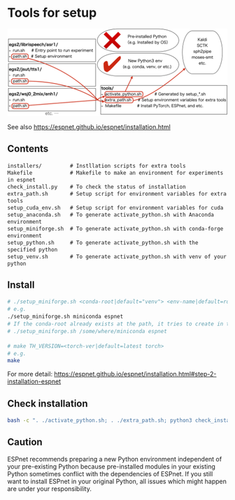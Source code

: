 # Tools for setup

<div align="left"><img src="../doc/image/environment_structure.png" width="700"/></div>


See also https://espnet.github.io/espnet/installation.html

## Contents
```
installers/         # Instllation scripts for extra tools
Makefile            # Makefile to make an environment for experiments in espnet
check_install.py    # To check the status of installation
extra_path.sh       # Setup script for environment variables for extra tools
setup_cuda_env.sh   # Setup script for environment variables for cuda
setup_anaconda.sh   # To generate activate_python.sh with Anaconda environment
setup_miniforge.sh  # To generate activate_python.sh with conda-forge environment
setup_python.sh     # To generate activate_python.sh with the specified python
setup_venv.sh       # To generate activate_python.sh with venv of your python
```

## Install

```sh
# ./setup_miniforge.sh <conda-root|default="venv"> <env-name|default=root env> <python-version|default=latest python>
# e.g.
./setup_miniforge.sh miniconda espnet
# If the conda-root already exists at the path, it tries to create in the conda
# ./setup_miniforge.sh /some/where/miniconda espnet

# make TH_VERSION=<torch-ver|default=latest torch>
# e.g.
make
```

For more detail: https://espnet.github.io/espnet/installation.html#step-2-installation-espnet



## Check installation

```sh
bash -c ". ./activate_python.sh; . ./extra_path.sh; python3 check_install.py"
```


## Caution

ESPnet recommends preparing a new Python environment independent of your pre-existing Python because pre-installed modules in your existing Python sometimes conflict with the dependencies of ESPnet. If you still want to install ESPnet in your original Python, all issues which might happen are under your responsibility.
